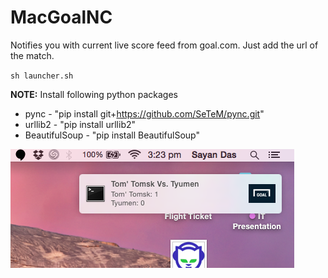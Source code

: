 # MacGoalNC
Notifies you with current live score feed from goal.com. Just add the url of the match.

`` sh launcher.sh ``

<b>NOTE:</b> Install following python packages 

* pync - "pip install git+https://github.com/SeTeM/pync.git"
* urllib2 - "pip install urllib2"
* BeautifulSoup - "pip install BeautifulSoup"

![alt tag](https://github.com/poke19962008/MacGoalNotification/blob/master/snap.png)
